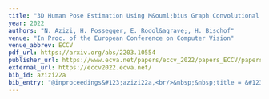 ```yaml
---
title: "3D Human Pose Estimation Using M&ouml;bius Graph Convolutional Networks"
year: 2022
authors: "N. Azizi, H. Possegger, E. Rodol&agrave;, H. Bischof"
venue: "In Proc. of the European Conference on Computer Vision"
venue_abbrev: ECCV
pdf_url: https://arxiv.org/abs/2203.10554
publisher_url: https://www.ecva.net/papers/eccv_2022/papers_ECCV/papers/136610158.pdf
external_url: https://eccv2022.ecva.net/
bib_id: azizi22a
bib_entry: "@inproceedings&#123;azizi22a,<br/>&nbsp;&nbsp;title = &#123;&#123;3D Human Pose Estimation Using M&#92;&quot;&#123;o&#125;bius Graph Convolutional Networks&#125;&#125;,<br/>&nbsp;&nbsp;author = &#123;Azizi, Niloofar and Possegger, Horst and Rodol&#92;`&#123;a&#125;, Emanuele and Bischof, Horst&#125;,<br/>&nbsp;&nbsp;booktitle = &#123;Proc. of the European Conference on Computer Vision (ECCV)&#125;,<br/>&nbsp;&nbsp;year = &#123;2022&#125;<br/>&#125;"
---
```

